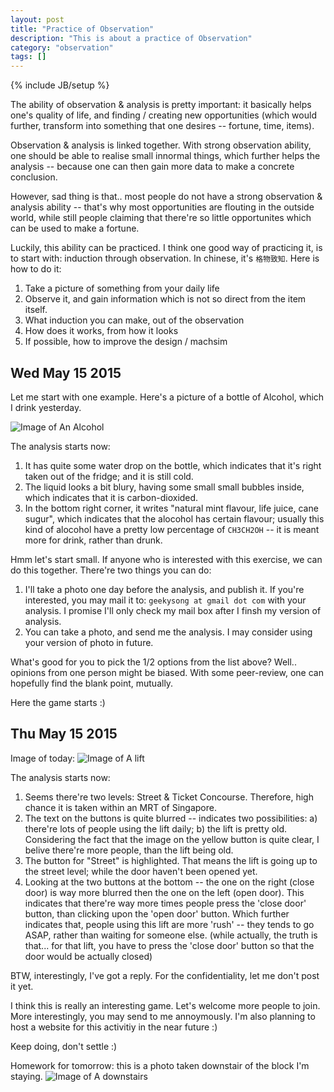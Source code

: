 ```yaml
---
layout: post
title: "Practice of Observation"
description: "This is about a practice of Observation"
category: "observation"
tags: []
---
```

{% include JB/setup %}

The ability of observation & analysis is pretty important: it basically helps
one's quality of life, and finding / creating new opportunities (which would
further, transform into something that one desires -- fortune, time, items).

Observation & analysis is linked together. With strong observation ability, one
should be able to realise small innormal things, which further helps the
analysis -- because one can then gain more data to make a concrete conclusion.

However, sad thing is that.. most people do not have a strong observation & 
analysis ability -- that's why most opportunities are flouting in the outside
world, while still people claiming that there're so little opportunites which
can be used to make a fortune.

Luckily, this ability can be practiced. I think one good way of practicing it,
is to start with: induction through observation. In chinese, it's `格物致知`.
Here is how to do it:

1. Take a picture of something from your daily life
2. Observe it, and gain information which is not so direct from the item itself.
  1. What induction you can make, out of the observation
  2. How does it works, from how it looks
  3. If possible, how to improve the design / machsim



## Wed May 15 2015
Let me start with one example. Here's a picture of a bottle of Alcohol, which I
drink yesterday.

![Image of An Alcohol](https://dl.dropboxusercontent.com/u/9778027/images/poo-alocohol.jpg)

The analysis starts now:

1. It has quite some water drop on the bottle, which indicates that it's right
   taken out of the fridge; and it is still cold.
2. The liquid looks a bit blury, having some small small bubbles inside, which
   indicates that it is carbon-dioxided. 
3. In the bottom right corner, it writes "natural mint flavour, life juice, cane
   sugur", which indicates that the alocohol has certain flavour; usually this
   kind of alocohol have a pretty low percentage of `CH3CH2OH` -- it is meant
   more for drink, rather than drunk. 


Hmm let's start small. If anyone who is interested with this exercise, we can do
this together. There're two things you can do:

1. I'll take a photo one day before the analysis, and publish it. If you're
   interested, you may mail it to: `geekysong at gmail dot com` with your
   analysis. I promise I'll only check my mail box after I finsh my version of
   analysis.
2. You can take a photo, and send me the analysis. I may consider using your
   version of photo in future.

What's good for you to pick the 1/2 options from the list above? Well.. opinions
from one person might be biased. With some peer-review, one can hopefully find
the blank point, mutually.


Here the game starts :)


## Thu May 15 2015

Image of today: 
![Image of A lift](https://dl.dropboxusercontent.com/u/9778027/images/poo-lift.jpg)

The analysis starts now:

1. Seems there're two levels: Street & Ticket Concourse. Therefore, high chance
   it is taken within an MRT of Singapore.
2. The text on the buttons is quite blurred -- indicates two possibilities: a)
   there're lots of people using the lift daily; b) the lift is pretty old.
   Considering the fact that the image on the yellow button is quite clear, I
   belive there're more people, than the lift being old.  
3. The button for "Street" is highlighted. That means the lift is going up to
   the street level; while the door haven't been opened yet.
4. Looking at the two buttons at the bottom -- the one on the right (close door)
   is way more blurred then the one on the left (open door). This indicates that
   there're way more times people press the 'close door' button, than clicking
   upon the 'open door' button. Which further indicates that, people using this
   lift are more 'rush' -- they tends to go ASAP, rather than waiting for
   someone else. (while actually, the truth is that... for that lift, you have
   to press the 'close door' button so that the door would be actually closed)

BTW, interestingly, I've got a reply. For the confidentiality, let me don't post
it yet.

I think this is really an interesting game. Let's welcome more people to join.
More interestingly, you may send to me annoymously. I'm also planning to host a
website for this activitiy in the near future :)

Keep doing, don't settle :)


Homework for tomorrow: this is a photo taken downstair of the block I'm staying.
![Image of A downstairs](https://dl.dropboxusercontent.com/u/9778027/images/poo-downstairs.jpg)
